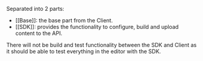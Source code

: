 Separated into 2 parts:
- [[Base]]: the base part from the Client.
- [[SDK]]: provides the functionality to configure, build and upload content to the API.

There will not be build and test functionality between the SDK and Client as it should be able to test everything in the editor with the SDK.